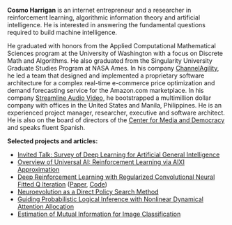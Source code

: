 **Cosmo Harrigan** is an internet entrepreneur and a researcher in reinforcement learning, algorithmic information theory and artificial intelligence. He is interested in answering the fundamental questions required to build machine intelligence.

He graduated with honors from the Applied Computational Mathematical Sciences program at the University of Washington with a focus on Discrete Math and Algorithms. He also graduated from the Singularity University Graduate Studies Program at NASA Ames. In his company <a href="https://channelagility.com/">ChannelAgility</a>, he led a team that designed and implemented a proprietary software architecture for a complex real-time e-commerce price optimization and demand forecasting service for the Amazon.com marketplace. In his company <a href="https://www.streamlineav.com/">Streamline Audio Video</a>, he bootstrapped a multimillion dollar company with offices in the United States and Manila, Philippines. He is an experienced project manager, researcher, executive and software architect. He is also on the board of directors of the [Center for Media and Democracy](http://prwatch.org/) and speaks fluent Spanish.

**Selected projects and articles:**  

* [Invited Talk: Survey of Deep Learning for Artificial General Intelligence](deep-learning-for-agi.pdf)
* [Overview of Universal AI: Reinforcement Learning via AIXI Approximation](universal-ai.pdf)  
* [Deep Reinforcement Learning with Regularized Convolutional Neural Fitted Q Iteration](papers/rc-nfq.pdf) ([Paper](papers/rc-nfq.pdf), [Code](https://github.com/cosmoharrigan/rc-nfq))  
* [Neuroevolution as a Direct Policy Search Method](https://github.com/cosmoharrigan/neuroevolution)   
* [Guiding Probabilistic Logical Inference with Nonlinear Dynamical Attention Allocation](https://link.springer.com/chapter/10.1007/978-3-319-09274-4_24)
* [Estimation of Mutual Information for Image Classification](papers/mutual-information-mnist.pdf)
<div class="github-card" data-github="cosmoharrigan/neuroevolution" data-width="400" data-height="" data-theme="default"></div>
<script src="//cdn.jsdelivr.net/github-cards/latest/widget.js"></script>
